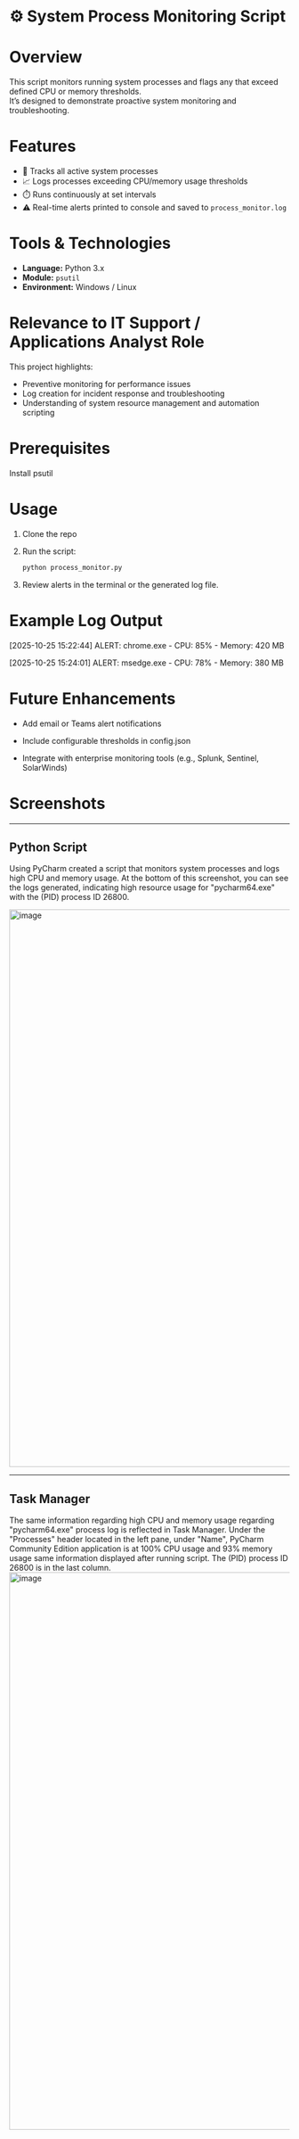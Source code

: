 # ⚙️ System Process Monitoring Script


# Overview
This script monitors running system processes and flags any that exceed defined CPU or memory thresholds.  
It’s designed to demonstrate proactive system monitoring and troubleshooting.

# Features

- 🧠 Tracks all active system processes  
- 📈 Logs processes exceeding CPU/memory usage thresholds  
- ⏱️ Runs continuously at set intervals  
- ⚠️ Real-time alerts printed to console and saved to `process_monitor.log`  

# Tools & Technologies

- **Language:** Python 3.x  
- **Module:** `psutil`  
- **Environment:** Windows / Linux  

# Relevance to IT Support / Applications Analyst Role

This project highlights:
- Preventive monitoring for performance issues  
- Log creation for incident response and troubleshooting  
- Understanding of system resource management and automation scripting  

# Prerequisites

Install psutil

# Usage

1. Clone the repo

2. Run the script:
    ```bash
   python process_monitor.py

3. Review alerts in the terminal or the generated log file.


# Example Log Output

[2025-10-25 15:22:44] ALERT: chrome.exe - CPU: 85% - Memory: 420 MB

[2025-10-25 15:24:01] ALERT: msedge.exe - CPU: 78% - Memory: 380 MB


# Future Enhancements

- Add email or Teams alert notifications

- Include configurable thresholds in config.json

- Integrate with enterprise monitoring tools (e.g., Splunk, Sentinel, SolarWinds)


# Screenshots

---
## Python Script
Using PyCharm created a script that monitors system processes and logs high CPU and memory usage.
At the bottom of this screenshot, you can see the logs generated, indicating high resource usage for "pycharm64.exe" with the (PID) process ID 26800.

<img width="1000" alt="image" src="https://i.imgur.com/9dWicBC.png">

---

## Task Manager
The same information regarding high CPU and memory usage regarding "pycharm64.exe" process log is reflected in Task Manager. Under the "Processes" header located in the left pane, under "Name", PyCharm Community Edition application is at 100% CPU usage and 93% memory usage same information displayed after running script. The (PID) process ID 26800 is in the last column.
<img width="1000" alt="image" src="https://i.imgur.com/Xz6shta.png">
